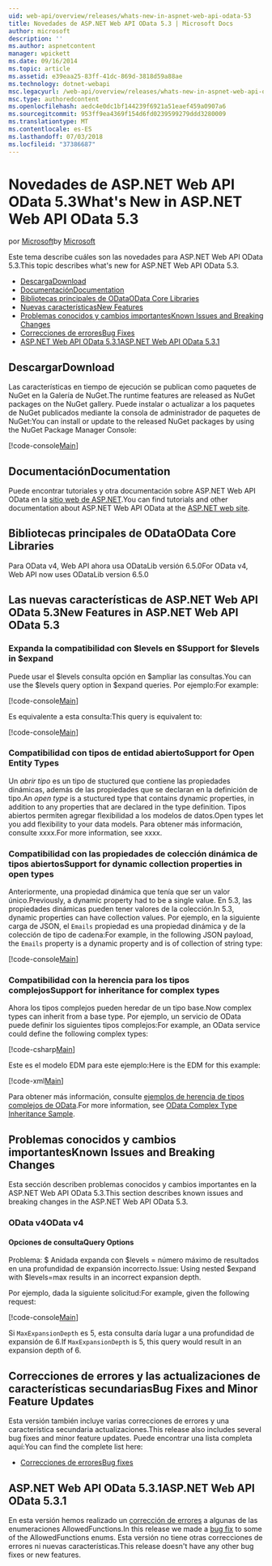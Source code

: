 ```yaml
---
uid: web-api/overview/releases/whats-new-in-aspnet-web-api-odata-53
title: Novedades de ASP.NET Web API OData 5.3 | Microsoft Docs
author: microsoft
description: ''
ms.author: aspnetcontent
manager: wpickett
ms.date: 09/16/2014
ms.topic: article
ms.assetid: e39eaa25-83ff-41dc-869d-3818d59a88ae
ms.technology: dotnet-webapi
msc.legacyurl: /web-api/overview/releases/whats-new-in-aspnet-web-api-odata-53
msc.type: authoredcontent
ms.openlocfilehash: aedc4e0dc1bf144239f6921a51eaef459a0907a6
ms.sourcegitcommit: 953ff9ea4369f154d6fd0239599279ddd3280009
ms.translationtype: MT
ms.contentlocale: es-ES
ms.lasthandoff: 07/03/2018
ms.locfileid: "37386687"
---
```

<a name="whats-new-in-aspnet-web-api-odata-53"></a><span data-ttu-id="1b030-102">Novedades de ASP.NET Web API OData 5.3</span><span class="sxs-lookup"><span data-stu-id="1b030-102">What's New in ASP.NET Web API OData 5.3</span></span>
====================
<span data-ttu-id="1b030-103">por [Microsoft](https://github.com/microsoft)</span><span class="sxs-lookup"><span data-stu-id="1b030-103">by [Microsoft](https://github.com/microsoft)</span></span>

<span data-ttu-id="1b030-104">Este tema describe cuáles son las novedades para ASP.NET Web API OData 5.3.</span><span class="sxs-lookup"><span data-stu-id="1b030-104">This topic describes what's new for ASP.NET Web API OData 5.3.</span></span>

- [<span data-ttu-id="1b030-105">Descarga</span><span class="sxs-lookup"><span data-stu-id="1b030-105">Download</span></span>](#download)
- [<span data-ttu-id="1b030-106">Documentación</span><span class="sxs-lookup"><span data-stu-id="1b030-106">Documentation</span></span>](#documentation)
- [<span data-ttu-id="1b030-107">Bibliotecas principales de OData</span><span class="sxs-lookup"><span data-stu-id="1b030-107">OData Core Libraries</span></span>](#corelib)
- [<span data-ttu-id="1b030-108">Nuevas características</span><span class="sxs-lookup"><span data-stu-id="1b030-108">New Features</span></span>](#newf)
- [<span data-ttu-id="1b030-109">Problemas conocidos y cambios importantes</span><span class="sxs-lookup"><span data-stu-id="1b030-109">Known Issues and Breaking Changes</span></span>](#known-issues)
- [<span data-ttu-id="1b030-110">Correcciones de errores</span><span class="sxs-lookup"><span data-stu-id="1b030-110">Bug Fixes</span></span>](#bug-fixes)
- [<span data-ttu-id="1b030-111">ASP.NET Web API OData 5.3.1</span><span class="sxs-lookup"><span data-stu-id="1b030-111">ASP.NET Web API OData 5.3.1</span></span>](#OD)

<a id="download"></a>
## <a name="download"></a><span data-ttu-id="1b030-112">Descargar</span><span class="sxs-lookup"><span data-stu-id="1b030-112">Download</span></span>

<span data-ttu-id="1b030-113">Las características en tiempo de ejecución se publican como paquetes de NuGet en la Galería de NuGet.</span><span class="sxs-lookup"><span data-stu-id="1b030-113">The runtime features are released as NuGet packages on the NuGet gallery.</span></span> <span data-ttu-id="1b030-114">Puede instalar o actualizar a los paquetes de NuGet publicados mediante la consola de administrador de paquetes de NuGet:</span><span class="sxs-lookup"><span data-stu-id="1b030-114">You can install or update to the released NuGet packages by using the NuGet Package Manager Console:</span></span>

[!code-console[Main](whats-new-in-aspnet-web-api-odata-53/samples/sample1.cmd)]

<a id="documentation"></a>
## <a name="documentation"></a><span data-ttu-id="1b030-115">Documentación</span><span class="sxs-lookup"><span data-stu-id="1b030-115">Documentation</span></span>

<span data-ttu-id="1b030-116">Puede encontrar tutoriales y otra documentación sobre ASP.NET Web API OData en la [sitio web de ASP.NET](../odata-support-in-aspnet-web-api/index.md).</span><span class="sxs-lookup"><span data-stu-id="1b030-116">You can find tutorials and other documentation about ASP.NET Web API OData at the [ASP.NET web site](../odata-support-in-aspnet-web-api/index.md).</span></span>

<a id="corelib"></a>
## <a name="odata-core-libraries"></a><span data-ttu-id="1b030-117">Bibliotecas principales de OData</span><span class="sxs-lookup"><span data-stu-id="1b030-117">OData Core Libraries</span></span>

<span data-ttu-id="1b030-118">Para OData v4, Web API ahora usa ODataLib versión 6.5.0</span><span class="sxs-lookup"><span data-stu-id="1b030-118">For OData v4, Web API now uses ODataLib version 6.5.0</span></span>

<a id="newf"></a>
## <a name="new-features-in-aspnet-web-api-odata-53"></a><span data-ttu-id="1b030-119">Las nuevas características de ASP.NET Web API OData 5.3</span><span class="sxs-lookup"><span data-stu-id="1b030-119">New Features in ASP.NET Web API OData 5.3</span></span>

### <a name="support-for-levels-in-expand"></a><span data-ttu-id="1b030-120">Expanda la compatibilidad con $levels en $</span><span class="sxs-lookup"><span data-stu-id="1b030-120">Support for $levels in $expand</span></span>

<span data-ttu-id="1b030-121">Puede usar el $levels consulta opción en $ampliar las consultas.</span><span class="sxs-lookup"><span data-stu-id="1b030-121">You can use the $levels query option in $expand queries.</span></span> <span data-ttu-id="1b030-122">Por ejemplo:</span><span class="sxs-lookup"><span data-stu-id="1b030-122">For example:</span></span>

[!code-console[Main](whats-new-in-aspnet-web-api-odata-53/samples/sample2.cmd)]

<span data-ttu-id="1b030-123">Es equivalente a esta consulta:</span><span class="sxs-lookup"><span data-stu-id="1b030-123">This query is equivalent to:</span></span>

[!code-console[Main](whats-new-in-aspnet-web-api-odata-53/samples/sample3.cmd)]

<a id="open-entity-types"></a>
### <a name="support-for-open-entity-types"></a><span data-ttu-id="1b030-124">Compatibilidad con tipos de entidad abierto</span><span class="sxs-lookup"><span data-stu-id="1b030-124">Support for Open Entity Types</span></span>

<span data-ttu-id="1b030-125">Un *abrir tipo* es un tipo de stuctured que contiene las propiedades dinámicas, además de las propiedades que se declaran en la definición de tipo.</span><span class="sxs-lookup"><span data-stu-id="1b030-125">An *open type* is a stuctured type that contains dynamic properties, in addition to any properties that are declared in the type definition.</span></span> <span data-ttu-id="1b030-126">Tipos abiertos permiten agregar flexibilidad a los modelos de datos.</span><span class="sxs-lookup"><span data-stu-id="1b030-126">Open types let you add flexibility to your data models.</span></span> <span data-ttu-id="1b030-127">Para obtener más información, consulte xxxx.</span><span class="sxs-lookup"><span data-stu-id="1b030-127">For more information, see xxxx.</span></span>

### <a name="support-for-dynamic-collection-properties-in-open-types"></a><span data-ttu-id="1b030-128">Compatibilidad con las propiedades de colección dinámica de tipos abiertos</span><span class="sxs-lookup"><span data-stu-id="1b030-128">Support for dynamic collection properties in open types</span></span>

<span data-ttu-id="1b030-129">Anteriormente, una propiedad dinámica que tenía que ser un valor único.</span><span class="sxs-lookup"><span data-stu-id="1b030-129">Previously, a dynamic property had to be a single value.</span></span> <span data-ttu-id="1b030-130">En 5.3, las propiedades dinámicas pueden tener valores de la colección.</span><span class="sxs-lookup"><span data-stu-id="1b030-130">In 5.3, dynamic properties can have collection values.</span></span> <span data-ttu-id="1b030-131">Por ejemplo, en la siguiente carga de JSON, el `Emails` propiedad es una propiedad dinámica y de la colección de tipo de cadena:</span><span class="sxs-lookup"><span data-stu-id="1b030-131">For example, in the following JSON payload, the `Emails` property is a dynamic property and is of collection of string type:</span></span>

[!code-console[Main](whats-new-in-aspnet-web-api-odata-53/samples/sample4.cmd)]

### <a name="support-for-inheritance-for-complex-types"></a><span data-ttu-id="1b030-132">Compatibilidad con la herencia para los tipos complejos</span><span class="sxs-lookup"><span data-stu-id="1b030-132">Support for inheritance for complex types</span></span>

<span data-ttu-id="1b030-133">Ahora los tipos complejos pueden heredar de un tipo base.</span><span class="sxs-lookup"><span data-stu-id="1b030-133">Now complex types can inherit from a base type.</span></span> <span data-ttu-id="1b030-134">Por ejemplo, un servicio de OData puede definir los siguientes tipos complejos:</span><span class="sxs-lookup"><span data-stu-id="1b030-134">For example, an OData service could define the following complex types:</span></span>

[!code-csharp[Main](whats-new-in-aspnet-web-api-odata-53/samples/sample5.cs)]

<span data-ttu-id="1b030-135">Este es el modelo EDM para este ejemplo:</span><span class="sxs-lookup"><span data-stu-id="1b030-135">Here is the EDM for this example:</span></span>

[!code-xml[Main](whats-new-in-aspnet-web-api-odata-53/samples/sample6.xml?highlight=8,15)]

<span data-ttu-id="1b030-136">Para obtener más información, consulte [ejemplos de herencia de tipos complejos de OData](http://aspnet.codeplex.com/SourceControl/latest#Samples/WebApi/OData/v4/ODataComplexTypeInheritanceSample/ReadMe.txt).</span><span class="sxs-lookup"><span data-stu-id="1b030-136">For more information, see [OData Complex Type Inheritance Sample](http://aspnet.codeplex.com/SourceControl/latest#Samples/WebApi/OData/v4/ODataComplexTypeInheritanceSample/ReadMe.txt).</span></span>

<a id="known-issues"></a>
## <a name="known-issues-and-breaking-changes"></a><span data-ttu-id="1b030-137">Problemas conocidos y cambios importantes</span><span class="sxs-lookup"><span data-stu-id="1b030-137">Known Issues and Breaking Changes</span></span>

<span data-ttu-id="1b030-138">Esta sección describen problemas conocidos y cambios importantes en la ASP.NET Web API OData 5.3.</span><span class="sxs-lookup"><span data-stu-id="1b030-138">This section describes known issues and breaking changes in the ASP.NET Web API OData 5.3.</span></span>

### <a name="odata-v4"></a><span data-ttu-id="1b030-139">OData v4</span><span class="sxs-lookup"><span data-stu-id="1b030-139">OData v4</span></span>

#### <a name="query-options"></a><span data-ttu-id="1b030-140">Opciones de consulta</span><span class="sxs-lookup"><span data-stu-id="1b030-140">Query Options</span></span>

<span data-ttu-id="1b030-141">Problema: $ Anidada expanda con $levels = número máximo de resultados en una profundidad de expansión incorrecto.</span><span class="sxs-lookup"><span data-stu-id="1b030-141">Issue: Using nested $expand with $levels=max results in an incorrect expansion depth.</span></span>

<span data-ttu-id="1b030-142">Por ejemplo, dada la siguiente solicitud:</span><span class="sxs-lookup"><span data-stu-id="1b030-142">For example, given the following request:</span></span>

[!code-console[Main](whats-new-in-aspnet-web-api-odata-53/samples/sample7.cmd)]

<span data-ttu-id="1b030-143">Si `MaxExpansionDepth` es 5, esta consulta daría lugar a una profundidad de expansión de 6.</span><span class="sxs-lookup"><span data-stu-id="1b030-143">If `MaxExpansionDepth` is 5, this query would result in an expansion depth of 6.</span></span>

<a id="bug-fixes"></a>
## <a name="bug-fixes-and-minor-feature-updates"></a><span data-ttu-id="1b030-144">Correcciones de errores y las actualizaciones de características secundarias</span><span class="sxs-lookup"><span data-stu-id="1b030-144">Bug Fixes and Minor Feature Updates</span></span>

<span data-ttu-id="1b030-145">Esta versión también incluye varias correcciones de errores y una característica secundaria actualizaciones.</span><span class="sxs-lookup"><span data-stu-id="1b030-145">This release also includes several bug fixes and minor feature updates.</span></span> <span data-ttu-id="1b030-146">Puede encontrar una lista completa aquí:</span><span class="sxs-lookup"><span data-stu-id="1b030-146">You can find the complete list here:</span></span>

- [<span data-ttu-id="1b030-147">Correcciones de errores</span><span class="sxs-lookup"><span data-stu-id="1b030-147">Bug fixes</span></span>](https://aspnetwebstack.codeplex.com/workitem/list/advanced?keyword=&status=All&type=All&priority=All&release=v5.3%20Beta&assignedTo=All&component=Web%20API|Web%20API%20OData&sortField=AssignedTo&sortDirection=Ascending&page=0&reasonClosed=Fixed)

<a id="OD"></a>
## <a name="aspnet-web-api-odata-531"></a><span data-ttu-id="1b030-148">ASP.NET Web API OData 5.3.1</span><span class="sxs-lookup"><span data-stu-id="1b030-148">ASP.NET Web API OData 5.3.1</span></span>

<span data-ttu-id="1b030-149">En esta versión hemos realizado un [corrección de errores](https://aspnetwebstack.codeplex.com/workitem/list/advanced?keyword=&amp;status=All&amp;type=All&amp;priority=All&amp;release=v5.3.1%20Beta&amp;assignedTo=All&amp;component=Web%20API%20OData&amp;sortField=LastUpdatedDate&amp;sortDirection=Descending&amp;page=0&amp;reasonClosed=All) a algunas de las enumeraciones AllowedFunctions.</span><span class="sxs-lookup"><span data-stu-id="1b030-149">In this release we made a [bug fix](https://aspnetwebstack.codeplex.com/workitem/list/advanced?keyword=&amp;status=All&amp;type=All&amp;priority=All&amp;release=v5.3.1%20Beta&amp;assignedTo=All&amp;component=Web%20API%20OData&amp;sortField=LastUpdatedDate&amp;sortDirection=Descending&amp;page=0&amp;reasonClosed=All) to some of the AllowedFunctions enums.</span></span> <span data-ttu-id="1b030-150">Esta versión no tiene otras correcciones de errores ni nuevas características.</span><span class="sxs-lookup"><span data-stu-id="1b030-150">This release doesn't have any other bug fixes or new features.</span></span>
